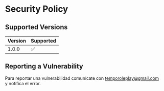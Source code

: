 # Security Policy

## Supported Versions


| Version | Supported          |
| ------- | ------------------ |
| 1.0.0   | :white_check_mark: |

## Reporting a Vulnerability

Para reportar una vulnerabilidad comunícate con temporoleplay@gmail.com y notifica el error.
